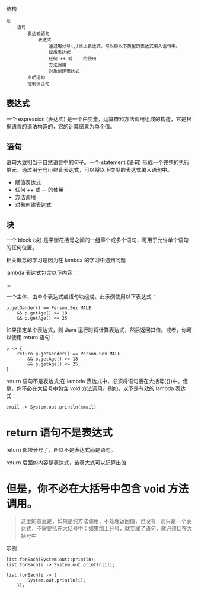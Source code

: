 结构

    块
        语句
            表达式语句
                表达式
                    通过用分号(;)终止表达式，可以将以下类型的表达式编入语句中。
                    赋值表达式
                    任何 ++ 或 -- 的使用
                    方法调用
                    对象创建表达式
            声明语句
            控制流语句

## 表达式
一个 expression (表达式) 是一个由变量，运算符和方法调用组成的构造，它是根据语言的语法构造的，它的计算结果为单个值。

## 语句
语句大致相当于自然语言中的句子。一个 statement (语句) 形成一个完整的执行单元。通过用分号(;)终止表达式，可以将以下类型的表达式编入语句中。

* 赋值表达式
* 任何 ++ 或 -- 的使用
* 方法调用
* 对象创建表达式

## 块
一个 block (块) 是平衡花括号之间的一组零个或多个语句，可用于允许单个语句的任何位置。

相关概念的学习是因为在 lambda 的学习中遇到问题


lambda 表达式包含以下内容：

...

一个主体，由单个表达式或语句块组成。此示例使用以下表达式：

    p.getGender() == Person.Sex.MALE 
        && p.getAge() >= 18
        && p.getAge() <= 25
如果指定单个表达式，则 Java 运行时将计算表达式，然后返回其值。或者，你可以使用 return 语句：

    p -> {
        return p.getGender() == Person.Sex.MALE
            && p.getAge() >= 18
            && p.getAge() <= 25;
    }
return 语句不是表达式;在 lambda 表达式中，必须将语句括在大括号({})中。但是，你不必在大括号中包含 void 方法调用。例如，以下是有效的 lambda 表达式：

    email -> System.out.println(email)
    
# return 语句不是表达式
return 都带分号了，所以不是表达式而是语句。

return 后面的内容是表达式，该表大式可以记算出值

# 但是，你不必在大括号中包含 void 方法调用。
> 这里的意思是，如果是纯方法调用，不处理返回值，也没有 ; 则只是一个表达式，不需要括在大括号中；如果加上分号，就变成了语句，就必须括在大括号中

示例
    
    list.forEach(System.out::println);
    list.forEach(i -> System.out.println(i));
    
    list.forEach(i -> {
            System.out.println(i);
        });